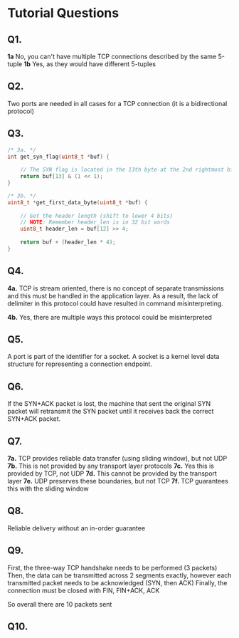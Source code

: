 
# Tutorial Questions

## Q1. 
**1a** No, you can't have multiple TCP connections described by the same 5-tuple
**1b** Yes, as they would have different 5-tuples

## Q2.
Two ports are needed in all cases for a TCP connection (it is a bidirectional protocol)

## Q3.
```c
/* 3a. */
int get_syn_flag(uint8_t *buf) {
	
	// The SYN flag is located in the 13th byte at the 2nd rightmost bit
	return buf[13] & (1 << 1);
}

/* 3b. */
uint8_t *get_first_data_byte(uint8_t *buf) {
	
	// Get the header length (shift to lower 4 bits)
	// NOTE: Remember header_len is in 32 bit words
	uint8_t header_len = buf[12] >> 4;
	
	return buf + (header_len * 4);
}
```


## Q4. 
**4a.** TCP is stream oriented, there is no concept of separate transmissions and this must be handled in the application layer. As a result, the lack of delimiter in this protocol could have resulted in command misinterpreting.

**4b.** Yes, there are multiple ways this protocol could be misinterpreted

## Q5.
A port is part of the identifier for a socket. A socket is a kernel level data structure for representing a connection endpoint.

## Q6.
If the SYN+ACK packet is lost, the machine that sent the original SYN packet will retransmit the SYN packet until it receives back the correct SYN+ACK packet.

## Q7.
**7a.** TCP provides reliable data transfer (using sliding window), but not UDP
**7b.** This is not provided by any transport layer protocols
**7c.** Yes this is provided by TCP, not UDP
**7d.** This cannot be provided by the transport layer
**7e.** UDP preserves these boundaries, but not TCP
**7f.** TCP guarantees this with the sliding window

## Q8.
Reliable delivery without an in-order guarantee 

## Q9.
First, the three-way TCP handshake needs to be performed (3 packets)
Then, the data can be transmitted across 2 segments exactly, however each transmitted packet needs to be acknowledged (SYN, then ACK)
Finally, the connection must be closed with FIN, FIN+ACK, ACK

So overall there are 10 packets sent

## Q10.
